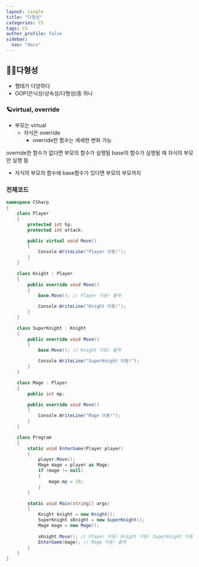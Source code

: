 ```yaml
---
layout: single
title: "다형성"
categories: CS
tags: CS
author_profile: false
sidebar:
  nav: "docs"
---
```


## 🙇‍♀️다형성

* 형태가 다양하다
* OOP(은닉성/상속성/다형성)중 하나


### 🪐virtual, override
* 부모는 virtual
  * 자식은 override
    * override한 함수는 세세한 변화 가능

override한 함수가 없다면 부모의 함수가 실행됨
base의 함수가 실행될 때 자식의 부모만 실행 됨
  * 자식의 부모의 함수에 base함수가 있다면 부모의 부모까지 

### 전체코드
```cs
namespace CSharp
{
    class Player
    {
        protected int hp;
        protected int attack;

        public virtual void Move()
        {
            Console.WriteLine("Player 이동!");
        }
    }

    class Knight : Player
    {
        public override void Move()
        {
            base.Move(); // Player 이동! 출력

            Console.WriteLine("Knight 이동!");
        }
    }

    class SuperKnight : Knight
    {
        public override void Move()
        {
            base.Move(); // Knight 이동! 출력

            Console.WriteLine("SuperKnight 이동!");
        }
    }

    class Mage : Player
    {
        public int mp;

        public override void Move()
        {
            Console.WriteLine("Mage 이동!");
        }
    }

    class Program
    {
        static void EnterGame(Player player)
        {
            player.Move();
            Mage mage = player as Mage;
            if (mage != null)
            {
                mage.mp = 10;
            }
        }

        static void Main(string[] args)
        {
            Knight knight = new Knight();
            SuperKnight sKnight = new SuperKnight();
            Mage mage = new Mage();
            
            sKnight.Move(); // Player 이동! Knight 이동! SuperKnight 이동! 출력
            EnterGame(mage); // Mage 이동! 출력
        }
    }
}
```
